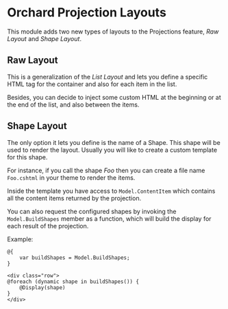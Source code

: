 # Orchard Projection Layouts

This module adds two new types of layouts to the Projections feature, _Raw Layout_ and _Shape Layout_.

## Raw Layout

This is a generalization of the _List Layout_ and lets you define a specific HTML tag for the container and also for each item in the list.

Besides, you can decide to inject some custom HTML at the beginning or at the end of the list, and also between the items.

## Shape Layout

The only option it lets you define is the name of a Shape. This shape will be used to render the layout. Usually you will like to create a custom template for this shape.

For instance, if you call the shape _Foo_ then you can create a file name `Foo.cshtml` in your theme to render the items.

Inside the template you have access to `Model.ContentItem` which contains all the content items returned by the projection.

You can also request the configured shapes by invoking the `Model.BuildShapes` member as a function, which will build the display for each result of the projection.

Example:

    @{
        var buildShapes = Model.BuildShapes;
    }

    <div class="row">
    @foreach (dynamic shape in buildShapes()) {        
        @Display(shape)    
    }
    </div>
